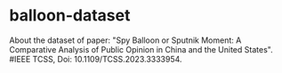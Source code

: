 # balloon-dataset
About the dataset of paper: 
"Spy Balloon or Sputnik Moment: A Comparative Analysis of Public Opinion in China and the United States".
#IEEE TCSS, Doi: 10.1109/TCSS.2023.3333954.
